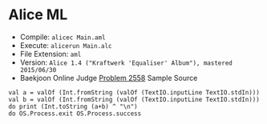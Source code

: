# Alice ML

* Compile: `alicec Main.aml`
* Execute: `alicerun Main.alc`
* File Extension: `aml`
* Version: `Alice 1.4 ("Kraftwerk 'Equaliser' Album"), mastered 2015/06/30`
* Baekjoon Online Judge [Problem 2558](https://www.acmicpc.net/problem/2558) Sample Source
````
val a = valOf (Int.fromString (valOf (TextIO.inputLine TextIO.stdIn)))
val b = valOf (Int.fromString (valOf (TextIO.inputLine TextIO.stdIn)))
do print (Int.toString (a+b) ^ "\n")
do OS.Process.exit OS.Process.success
````


